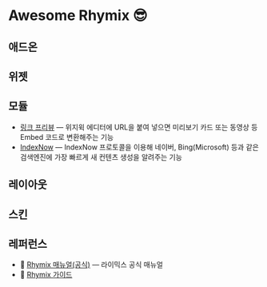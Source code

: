 # Awesome Rhymix 😎

## 애드온

## 위젯

## 모듈
- [링크 프리뷰](https://xetown.com/download/1724355) — 위지윅 에디터에 URL을 붙여 넣으면 미리보기 카드 또는 동영상 등 Embed 코드로 변환해주는 기능
- [IndexNow](https://xetown.com/download/1781819) — IndexNow 프로토콜을 이용해 네이버, Bing(Microsoft) 등과 같은 검색엔진에 가장 빠르게 새 컨텐츠 생성을 알려주는 기능

## 레이아웃

## 스킨

## 레퍼런스
- 📖 [Rhymix 매뉴얼(공식)](https://rhymix.org/manual) — 라이믹스 공식 매뉴얼
- 📖 [Rhymix 가이드](https://rhymix-guide.github.io)
